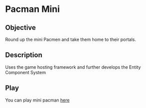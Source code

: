 # Pacman Mini

## Objective
Round up the mini Pacmen and take them home to their portals.

## Description

Uses the game hosting framework and further develops the Entity Component System

## Play

You can play mini pacman [here](http://server.mp.blakemasondev.com)